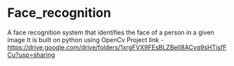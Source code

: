 # Face_recognition
A face recognition system that identifies the face of a person in a given image
It is built on python using OpenCv
Project link - https://drive.google.com/drive/folders/1xrgFVX9FEsBLZBeII8ACvq9sHTisfFCu?usp=sharing
